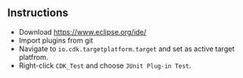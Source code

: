 ## Instructions
* Download https://www.eclipse.org/ide/
* Import plugins from git
* Navigate to `io.cdk.targetplatform.target` and set as active target platfrom.
* Right-click `CDK_Test` and choose `JUnit Plug-in Test`.
